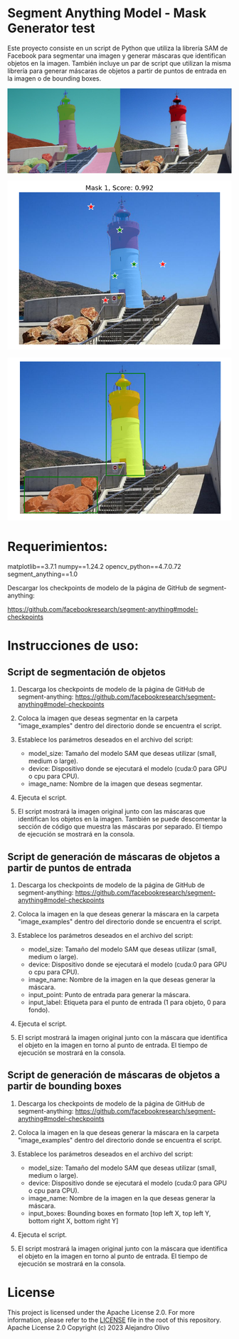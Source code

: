 # Segment Anything Model - Mask Generator test

Este proyecto consiste en un script de Python que utiliza la librería SAM de Facebook para segmentar una imagen y generar máscaras que identifican objetos en la imagen. También incluye un par de script que utilizan la misma librería para generar máscaras de objetos a partir de puntos de entrada en la imagen o de bounding boxes.

![Ejemplo: Faro de Navidad, Cartagena, España](example.png)

![Ejemplo: Faro de Navidad, Cartagena, España](example-predictor-multiple-points.png)

![Ejemplo: Faro de Navidad, Cartagena, España](example-predictor-multiple-boxes.png)

# Requerimientos:

matplotlib==3.7.1
numpy==1.24.2
opencv_python==4.7.0.72
segment_anything==1.0

Descargar los checkpoints de modelo de la página de GitHub de segment-anything:

https://github.com/facebookresearch/segment-anything#model-checkpoints

# Instrucciones de uso:

## Script de segmentación de objetos
1. Descarga los checkpoints de modelo de la página de GitHub de segment-anything: https://github.com/facebookresearch/segment-anything#model-checkpoints

2. Coloca la imagen que deseas segmentar en la carpeta "image_examples" dentro del directorio donde se encuentra el script.

3. Establece los parámetros deseados en el archivo del script:

    - model_size: Tamaño del modelo SAM que deseas utilizar (small, medium o large).
    - device: Dispositivo donde se ejecutará el modelo (cuda:0 para GPU o cpu para CPU).
    - image_name: Nombre de la imagen que deseas segmentar.

4. Ejecuta el script.

5. El script mostrará la imagen original junto con las máscaras que identifican los objetos en la imagen. También se puede descomentar la sección de código que muestra las máscaras por separado. El tiempo de ejecución se mostrará en la consola.

## Script de generación de máscaras de objetos a partir de puntos de entrada
1. Descarga los checkpoints de modelo de la página de GitHub de segment-anything: https://github.com/facebookresearch/segment-anything#model-checkpoints

2. Coloca la imagen en la que deseas generar la máscara en la carpeta "image_examples" dentro del directorio donde se encuentra el script.

3. Establece los parámetros deseados en el archivo del script:

    - model_size: Tamaño del modelo SAM que deseas utilizar (small, medium o large).
    - device: Dispositivo donde se ejecutará el modelo (cuda:0 para GPU o cpu para CPU).
    - image_name: Nombre de la imagen en la que deseas generar la máscara.
    - input_point: Punto de entrada para generar la máscara.
    - input_label: Etiqueta para el punto de entrada (1 para objeto, 0 para fondo).
    
4. Ejecuta el script.

5. El script mostrará la imagen original junto con la máscara que identifica el objeto en la imagen en torno al punto de entrada. El tiempo de ejecución se mostrará en la consola.

## Script de generación de máscaras de objetos a partir de bounding boxes
1. Descarga los checkpoints de modelo de la página de GitHub de segment-anything: https://github.com/facebookresearch/segment-anything#model-checkpoints

2. Coloca la imagen en la que deseas generar la máscara en la carpeta "image_examples" dentro del directorio donde se encuentra el script.

3. Establece los parámetros deseados en el archivo del script:

    - model_size: Tamaño del modelo SAM que deseas utilizar (small, medium o large).
    - device: Dispositivo donde se ejecutará el modelo (cuda:0 para GPU o cpu para CPU).
    - image_name: Nombre de la imagen en la que deseas generar la máscara.
    - input_boxes: Bounding boxes en formato [top left X, top left Y, bottom right X, bottom right Y]
    
4. Ejecuta el script.

5. El script mostrará la imagen original junto con la máscara que identifica el objeto en la imagen en torno al punto de entrada. El tiempo de ejecución se mostrará en la consola.

# License

This project is licensed under the Apache License 2.0. For more information, please refer to the [LICENSE](LICENSE) file in the root of this repository.
Apache License 2.0
Copyright (c) 2023 Alejandro Olivo
